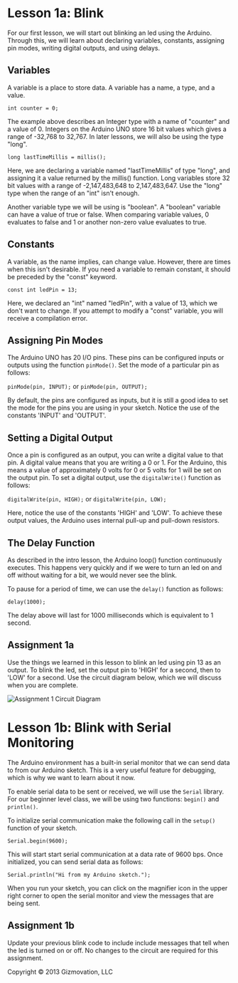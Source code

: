 # Lesson 1a: Blink

For our first lesson, we will start out blinking an led using the Arduino. Through this, we will learn about declaring variables, constants, assigning pin modes, writing digital outputs, and using delays.

## Variables

A variable is a place to store data. A variable has a name, a type, and a value.

```int counter = 0;```

The example above describes an Integer type with a name of "counter" and a value of 0. Integers on the Arduino UNO store 16 bit values which gives a range of -32,768 to 32,767. In later lessons, we will also be using the type "long".

```long lastTimeMillis = millis();```

Here, we are declaring a variable named "lastTimeMillis" of type "long", and assigning it a value returned by the millis() function. Long variables store 32 bit values with a range of -2,147,483,648 to 2,147,483,647. Use the "long" type when the range of an "int" isn't enough.

Another variable type we will be using is "boolean". A "boolean" variable can have a value of true or false. When comparing variable values, 0 evaluates to false and 1 or another non-zero value evaluates to true.

## Constants

A variable, as the name implies, can change value. However, there are times when this isn't desirable. If you need a variable to remain constant, it should be preceded by the "const" keyword.

```const int ledPin = 13;```

Here, we declared an "int" named "ledPin", with a value of 13, which we don't want to change. If you attempt to modify a "const" variable, you will receive a compilation error.

## Assigning Pin Modes

The Arduino UNO has 20 I/O pins. These pins can be configured inputs or outputs using the function ```pinMode()```. Set the mode of a particular pin as follows:

```pinMode(pin, INPUT);``` or ```pinMode(pin, OUTPUT);```

By default, the pins are configured as inputs, but it is still a good idea to set the mode for the pins you are using in your sketch. Notice the use of the constants 'INPUT' and 'OUTPUT'.

## Setting a Digital Output

Once a pin is configured as an output, you can write a digital value to that pin. A digital value means that you are writing a 0 or 1. For the Arduino, this means a value of approximately 0 volts for 0 or 5 volts for 1 will be set on the output pin. To set a digital output, use the ```digitalWrite()``` function as follows:

```digitalWrite(pin, HIGH);``` or ```digitalWrite(pin, LOW);```

Here, notice the use of the constants 'HIGH' and 'LOW'. To achieve these output values, the Arduino uses internal pull-up and pull-down resistors.

## The Delay Function

As described in the intro lesson, the Arduino loop() function continuously executes. This happens very quickly and if we were to turn an led on and off without waiting for a bit, we would never see the blink.

To pause for a period of time, we can use the ```delay()``` function as follows:

```
delay(1000);
```

The delay above will last for 1000 milliseconds which is equivalent to 1 second.

## Assignment 1a

Use the things we learned in this lesson to blink an led using pin 13 as an output. To blink the led, set the output pin to 'HIGH' for a second, then to 'LOW' for a second. Use the circuit diagram below, which we will discuss when you are complete.

![Assignment 1 Circuit Diagram](1_blink_bb.png)


# Lesson 1b: Blink with Serial Monitoring

The Arduino environment has a built-in serial monitor that we can send data to from our Arduino sketch. This is a very useful feature for debugging, which is why we want to learn about it now.

To enable serial data to be sent or received, we will use the ```Serial``` library. For our beginner level class, we will be using two functions: ```begin()``` and ```println()```.

To initialize serial communication make the following call in the ```setup()``` function of your sketch.

```Serial.begin(9600);```

This will start start serial communication at a data rate of 9600 bps. Once initialized, you can send serial data as follows:

```Serial.println("Hi from my Arduino sketch.");```

When you run your sketch, you can click on the magnifier icon in the upper right corner to open the serial monitor and view the messages that are being sent.

## Assignment 1b

Update your previous blink code to include include messages that tell when the led is turned on or off. No changes to the circuit are required for this assignment.


Copyright © 2013 Gizmovation, LLC
